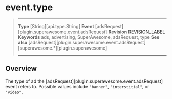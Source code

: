 # event.type

> --------------------- ------------------------------------------------------------------------------------------
> __Type__              [String][api.type.String]
> __Event__             [adsRequest][plugin.superawesome.event.adsRequest]
> __Revision__          [REVISION_LABEL](REVISION_URL)
> __Keywords__          ads, advertising, SuperAwesome, adsRequest, type
> __See also__			[adsRequest][plugin.superawesome.event.adsRequest]
>						[superawesome.*][plugin.superawesome]
> --------------------- ------------------------------------------------------------------------------------------

## Overview

The type of ad the [adsRequest][plugin.superawesome.event.adsRequest] event refers to. Possible values include `"banner"`, `"interstitial"`, or `"video"`. 